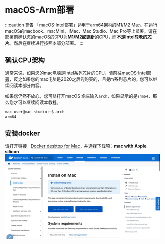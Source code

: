 # macOS-Arm部署
:::caution 警告
「macOS-Intel部署」适用于arm64架构的M1/M2 Mac。在运行macOS的macbook、macMini、iMac、Mac Studio、Mac Pro等上部署。请在部署前确认您的macOS的CPU为**M1/M2或更新**的CPU，而**不是Intel较老的芯片**。然后在继续进行按照本部分部署。
:::

## 确认CPU架构
通常来说，如果您的mac电脑是Intel系列芯片的CPU，请前往[macOS-Intel部署](./2-macOS-Intel部署.md)，反之如果您的mac电脑是2020之后的购买的，且是m系列芯片的，您可以继续阅读本部分内容。

如果您仍然不放心，您可以打开macOS 终端输入`arch`，如果显示的是`arm64`，那么您才可以继续阅读本教程。
```shell title="macOS 终端"
mac-user@mac-studio:~$ arch
arm64
```

## 安装docker
请打开链接，[Docker desktop for Mac](https://docs.docker.com/desktop/install/mac-install/)，并选择下载项：**mac with Apple silicon**
![docker网站截图](./assets/docker-mac-download.jpeg)


